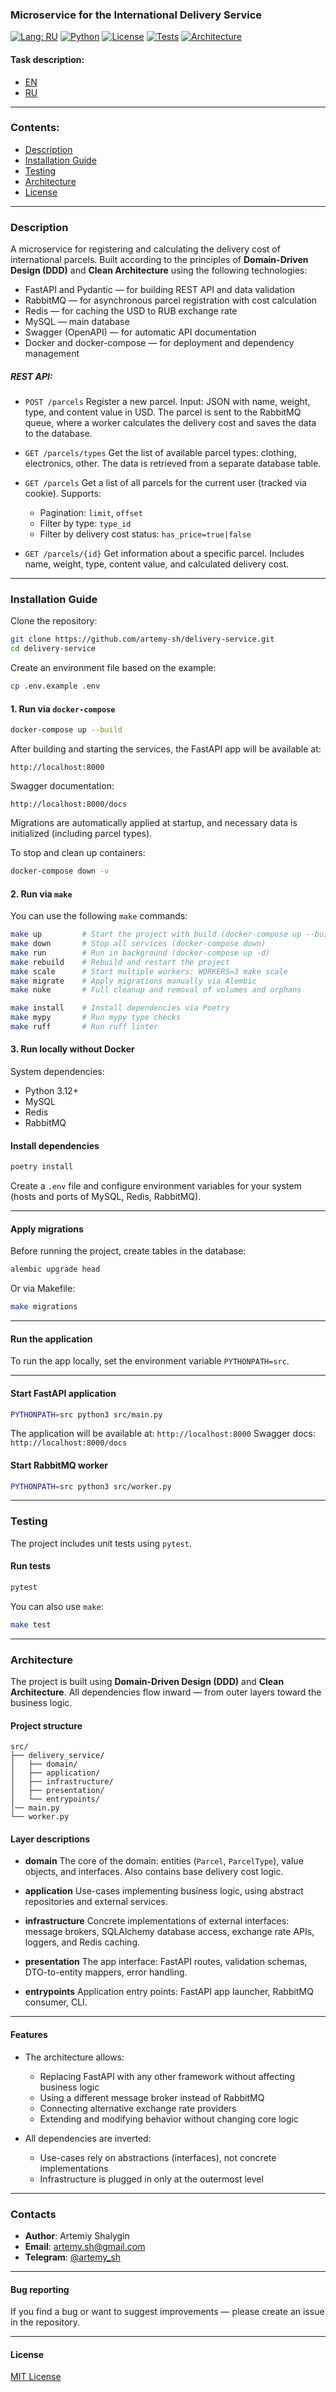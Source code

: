 ### Microservice for the International Delivery Service

[![Lang: RU](https://img.shields.io/badge/lang-RU-blue)](README_RU.md)
[![Python](https://img.shields.io/badge/python-3.12%2B-blue)](#installation-guide)
[![License](https://img.shields.io/badge/license-MIT-green)](LICENSE)
[![Tests](https://img.shields.io/badge/tests-pytest-blue)](#testing)
[![Architecture](https://img.shields.io/badge/architecture-DDD%20&%20Clean%20architecture-orange)](#architecture)

#### Task description:

- [EN](/TASK_EN.md)
- [RU](/TASK_RU.md)

---

### Contents:

* [Description](#description)
* [Installation Guide](#installation-guide)
* [Testing](#testing)
* [Architecture](#architecture)
* [License](#license)

---

### Description

A microservice for registering and calculating the delivery cost of international parcels.
Built according to the principles of **Domain-Driven Design (DDD)** and **Clean Architecture** using the following technologies:

* FastAPI and Pydantic — for building REST API and data validation
* RabbitMQ — for asynchronous parcel registration with cost calculation
* Redis — for caching the USD to RUB exchange rate
* MySQL — main database
* Swagger (OpenAPI) — for automatic API documentation
* Docker and docker-compose — for deployment and dependency management

##### REST API:

* `POST /parcels`
  Register a new parcel.
  Input: JSON with name, weight, type, and content value in USD.
  The parcel is sent to the RabbitMQ queue, where a worker calculates the delivery cost and saves the data to the database.

* `GET /parcels/types`
  Get the list of available parcel types: clothing, electronics, other.
  The data is retrieved from a separate database table.

* `GET /parcels`
  Get a list of all parcels for the current user (tracked via cookie).
  Supports:

  * Pagination: `limit`, `offset`
  * Filter by type: `type_id`
  * Filter by delivery cost status: `has_price=true|false`

* `GET /parcels/{id}`
  Get information about a specific parcel.
  Includes name, weight, type, content value, and calculated delivery cost.

---

### Installation Guide

Clone the repository:

```bash
git clone https://github.com/artemy-sh/delivery-service.git
cd delivery-service
```

Create an environment file based on the example:

```bash
cp .env.example .env
```

#### 1. Run via `docker-compose`

```bash
docker-compose up --build
```

After building and starting the services, the FastAPI app will be available at:

```
http://localhost:8000
```

Swagger documentation:

```
http://localhost:8000/docs
```

Migrations are automatically applied at startup, and necessary data is initialized (including parcel types).

To stop and clean up containers:

```bash
docker-compose down -v
```

#### 2. Run via `make`

You can use the following `make` commands:

```bash
make up         # Start the project with build (docker-compose up --build)
make down       # Stop all services (docker-compose down)
make run        # Run in background (docker-compose up -d)
make rebuild    # Rebuild and restart the project
make scale      # Start multiple workers: WORKERS=3 make scale
make migrate    # Apply migrations manually via Alembic
make nuke       # Full cleanup and removal of volumes and orphans

make install    # Install dependencies via Poetry
make mypy       # Run mypy type checks
make ruff       # Run ruff linter
```

#### 3. Run locally without Docker

System dependencies:

* Python 3.12+
* MySQL
* Redis
* RabbitMQ

#### Install dependencies

```bash
poetry install
```

Create a `.env` file and configure environment variables for your system (hosts and ports of MySQL, Redis, RabbitMQ).

---

#### Apply migrations

Before running the project, create tables in the database:

```bash
alembic upgrade head
```

Or via Makefile:

```bash
make migrations
```

---

#### Run the application

To run the app locally, set the environment variable `PYTHONPATH=src`.

---

#### Start FastAPI application

```bash
PYTHONPATH=src python3 src/main.py
```

The application will be available at:
`http://localhost:8000`
Swagger docs:
`http://localhost:8000/docs`

#### Start RabbitMQ worker

```bash
PYTHONPATH=src python3 src/worker.py
```

---

### Testing

The project includes unit tests using `pytest`.

#### Run tests

```bash
pytest
```

You can also use `make`:

```bash
make test
```

---

### Architecture

The project is built using **Domain-Driven Design (DDD)** and **Clean Architecture**.
All dependencies flow inward — from outer layers toward the business logic.

#### Project structure

```
src/
├── delivery_service/
│   ├── domain/     
│   ├── application/    
│   ├── infrastructure/  
│   ├── presentation/   
│   └── entrypoints/     
│── main.py           
└── worker.py         
```

#### Layer descriptions

* **domain**
  The core of the domain: entities (`Parcel`, `ParcelType`), value objects, and interfaces. Also contains base delivery cost logic.

* **application**
  Use-cases implementing business logic, using abstract repositories and external services.

* **infrastructure**
  Concrete implementations of external interfaces: message brokers, SQLAlchemy database access, exchange rate APIs, loggers, and Redis caching.

* **presentation**
  The app interface: FastAPI routes, validation schemas, DTO-to-entity mappers, error handling.

* **entrypoints**
  Application entry points: FastAPI app launcher, RabbitMQ consumer, CLI.

---

#### Features

* The architecture allows:

  * Replacing FastAPI with any other framework without affecting business logic
  * Using a different message broker instead of RabbitMQ
  * Connecting alternative exchange rate providers
  * Extending and modifying behavior without changing core logic

* All dependencies are inverted:

  * Use-cases rely on abstractions (interfaces), not concrete implementations
  * Infrastructure is plugged in only at the outermost level

---

### Contacts

* **Author**: Artemiy Shalygin
* **Email**: [artemy.sh@gmail.com](mailto:artemy.sh@gmail.com)
* **Telegram**: [@artemy\_sh](https://t.me/artemy_sh)

---

#### Bug reporting

If you find a bug or want to suggest improvements — please create an issue in the repository.

---

#### License

[MIT License](/LICENSE)
